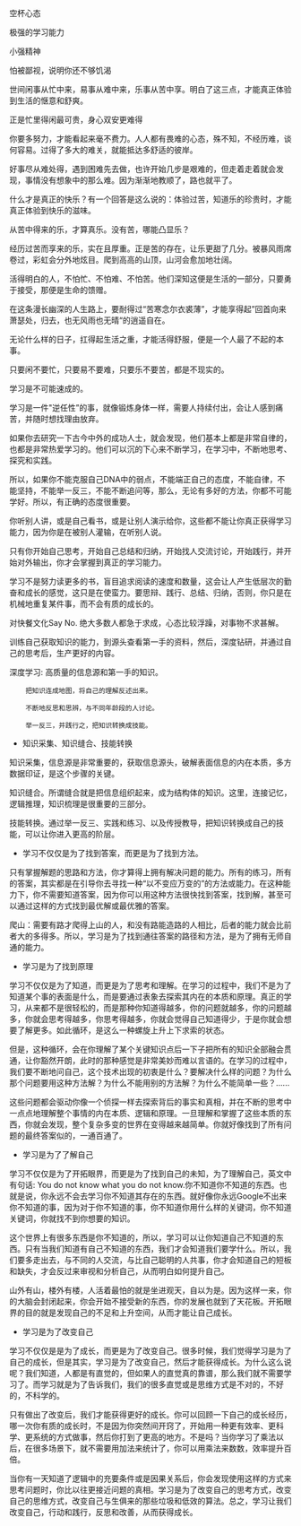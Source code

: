 空杯心态

极强的学习能力

小强精神

怕被鄙视，说明你还不够饥渴

世间闲事从忙中来，易事从难中来，乐事从苦中享。明白了这三点，才能真正体验到生活的惬意和舒爽。

正是忙里得闲最可贵，身心双安更难得

你要多努力，才能看起来毫不费力。人人都有畏难的心态，殊不知，不经历难，谈何容易。过得了多大的难关，就能抵达多舒适的彼岸。

好事尽从难处得，遇到困难先去做，也许开始几步是艰难的，但走着走着就会发现，事情没有想象中的那么难。因为渐渐地教顺了，路也就平了。

什么才是真正的快乐？有一个回答是这么说的：体验过苦，知道乐的珍贵时，才能真正体验到快乐的滋味。

从苦中得来的乐，才算真乐。没有苦，哪能凸显乐？

经历过苦而享来的乐，实在且厚重。正是苦的存在，让乐更甜了几分。被暴风雨席卷过，彩虹会分外地炫目。爬到高高的山顶，山河会愈加地壮阔。

活得明白的人，不怕忙、不怕难、不怕苦。他们深知这便是生活的一部分，只要勇于接受，那便是生命的馈赠。

在这条漫长幽深的人生路上，要耐得过“苦寒念尔衣裘薄”，才能享得起”回首向来萧瑟处，归去，也无风雨也无晴“的逍遥自在。

无论什么样的日子，扛得起生活之重，才能活得舒服，便是一个人最了不起的本事。

只要闲不要忙，只要易不要难，只要乐不要苦，都是不现实的。

学习是不可能速成的。

学习是一件"逆任性”的事，就像锻炼身体一样，需要人持续付出，会让人感到痛苦，并随时想找理由放弃。

如果你去研究一下古今中外的成功人士，就会发现，他们基本上都是非常自律的，也都是非常热爱学习的。他们可以沉的下心来不断学习，在学习中，不断地思考、探究和实践。

所以，如果你不能克服自己DNA中的弱点，不能端正自己的态度，不能自律，不能坚持，不能举一反三，不能不断追问等，那么，无论有多好的方法，你都不可能学好。所以，有正确的态度很重要。

你听别人讲，或是自己看书，或是让别人演示给你，这些都不能让你真正获得学习能力，因为你是在被别人灌输，在听别人说。

只有你开始自己思考，开始自己总结和归纳，开始找人交流讨论，开始践行，并开始对外输出，你才会掌握到真正的学习能力。

学习不是努力读更多的书，盲目追求阅读的速度和数量，这会让人产生低层次的勤奋和成长的感觉，这只是在使蛮力。要思辩、践行、总结、归纳，否则，你只是在机械地重复某件事，而不会有质的成长的。

对快餐文化Say No. 绝大多数人都急于求成，心态比较浮躁，对事物不求甚解。

训练自己获取知识的能力，到源头查看第一手的资料，然后，深度钻研，并通过自己的思考后，生产更好的内容。

深度学习:
	高质量的信息源和第一手的知识。

        把知识连成地图，将自己的理解反述出来。

        不断地反思和思辨，与不同年龄段的人讨论。

        举一反三，并践行之，把知识转换成技能。

- 知识采集、知识缝合、技能转换

知识采集，信息源是非常重要的，获取信息源头，破解表面信息的内在本质，多方数据印证，是这个步骤的关键。

知识缝合。所谓缝合就是把信息组织起来，成为结构体的知识。这里，连接记忆，逻辑推理，知识梳理是很重要的三部分。

技能转换。通过举一反三、实践和练习、以及传授教导，把知识转换成自己的技能，可以让你进入更高的阶层。

- 学习不仅仅是为了找到答案，而更是为了找到方法。

只有掌握解题的思路和方法，你才算得上拥有解决问题的能力。所有的练习，所有的答案，其实都是在引导你去寻找一种“以不变应万变的”的方法或能力。在这种能力下，你不需要知道答案，因为你可以用这种方法很快找到答案，找到解，甚至可以通过这样的方式找到最优解或最优雅的答案。

爬山：需要有路才爬得上山的人，和没有路能造路的人相比，后者的能力就会比前者大的多得多。所以，学习是为了找到通往答案的路径和方法，是为了拥有无师自通的能力。

- 学习是为了找到原理

学习不仅仅是为了知道，而更是为了思考和理解。在学习的过程中，我们不是为了知道某个事的表面是什么，而是要通过表象去探索其内在的本质和原理。真正的学习，从来都不是很轻松的，而是那种你知道得越多，你的问题就越多，你的问题越多，你就会思考得越多，你思考得越多，你就会觉得自己知道得少，于是你就会想要了解更多。如此循环，是这么一种螺旋上升上下求索的状态。

但是，这种循环，会在你理解了某个关键知识点后一下子把所有的知识全部融会贯通，让你豁然开朗，此时的那种感觉是非常美妙而难以言语的。在学习的过程中，我们要不断地问自己，这个技术出现的初衷是什么？要解决什么样的问题？为什么那个问题要用这种方法解？为什么不能用别的方法解？为什么不能简单一些？......

这些问题都会驱动你像一个侦探一样去探索背后的事实和真相，并在不断的思考中一点点地理解整个事情的内在本质、逻辑和原理。一旦理解和掌握了这些本质的东西，你就会发现，整个复杂多变的世界在变得越来越简单。你就好像找到了所有问题的最终答案似的，一通百通了。

- 学习是为了了解自己

学习不仅仅是为了开拓眼界，而更是为了找到自己的未知，为了理解自己，英文中有句话: You do not know what you do not know.你不知道你不知道的东西。也就是说，你永远不会去学习你不知道其存在的东西。就好像你永远Google不出来你不知道的事，因为对于你不知道的事，你不知道你用什么样的关键词，你不知道关键词，你就找不到你想要的知识。

这个世界上有很多东西是你不知道的，所以，学习可以让你知道自己不知道的东西。只有当我们知道有自己不知道的东西，我们才会知道我们要学什么。所以，我们要多走出去，与不同的人交流，与比自己聪明的人共事，你才会知道自己的短板和缺失，才会反过来审视和分析自己，从而明白如何提升自己。

山外有山，楼外有楼，人活着最怕的就是坐进观天，自以为是。因为这样一来，你的大脑会封闭起来，你会开始不接受新的东西，你的发展也就到了天花板。开拓眼界的目的就是发现自己的不足和上升空间，从而才能让自己成长。


- 学习是为了改变自己

学习不仅仅是是为了成长，而更是为了改变自己。很多时候，我们觉得学习是为了自己的成长，但是其实，学习是为了改变自己，然后才能获得成长。为什么这么说呢？我们知道，人都是有直觉的，但如果人的直觉真的靠谱，那么我们就不需要学习了。而学习就是为了告诉我们，我们的很多直觉或是思维方式是不对的，不好的，不科学的。

只有做出了改变后，我们才能获得更好的成长。你可以回顾一下自己的成长经历，哪一次你有质的成长时，不是因为你突然间开窍了，开始用一种更有效率、更科学、更系统的方式做事，然后你打到了更高的地方。不是吗？当你学习了乘法以后，在很多场景下，就不需要用加法来统计了，你可以用乘法来数数，效率提升百倍。

当你有一天知道了逻辑中的充要条件或是因果关系后，你会发现使用这样的方式来思考问题时，你比以往更接近问题的真相。学习是为了改变自己的思考方式，改变自己的思维方式，改变自己与生俱来的那些垃圾和低效的算法。总之，学习让我们改变自己，行动和践行，反思和改善，从而获得成长。